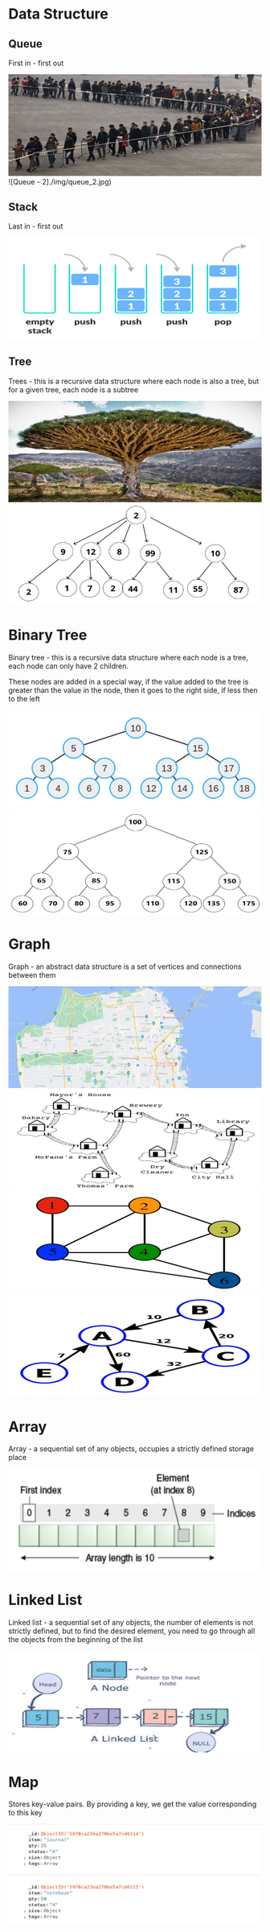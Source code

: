 # Data Structure
## Queue
First in - first out

![Queue - 1](./img/queue_1.jpg)
![Queue - 2]./img/queue_2.jpg)

## Stack 
Last in - first out

![Stack - 1](./img/stack_1.jpg)

## Tree
Trees - this is a recursive data structure where each node is also a tree, but for a given tree, each node is a subtree

![Tree - 1](./img/tree_1.jpg)
![Tree - 2](./img/tree_2.jpg)

# Binary Tree
Binary tree - this is a recursive data structure where each node is a tree, each node can only have 2 children.

These nodes are added in a special way, if the value added to the tree is greater than the value in the node, then it goes to the right side, if less then to the left

![Binary Tree - 1](./img/binary_tree_1.jpg)
![Binary Tree - 2](./img/binary_tree_2.jpg)

# Graph
Graph - an abstract data structure is a set of vertices and connections between them

![Graph - 1](./img/graph_1.jpg)
![Graph - 2](./img/graph_2.jpg)
![Graph - 3](./img/graph_3.jpg)
![Graph - 4](./img/graph_4.jpg)

# Array
Array - a sequential set of any objects, occupies a strictly defined storage place

![Array - 1](./img/array_1.jpg)

# Linked List
Linked list - a sequential set of any objects, the number of elements is not strictly defined, but to find the desired element, you need to go through all the objects from the beginning of the list

![Linked List - 1](./img/linked_list_1.jpg)

# Map
Stores key-value pairs. By providing a key, we get the value corresponding to this key

![Map - 1](./img/map_1.jpg)
